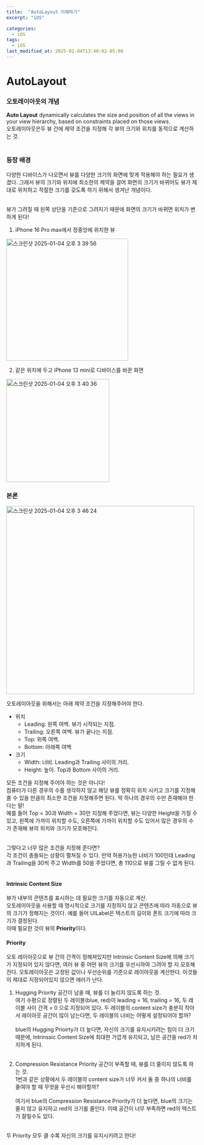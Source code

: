 ```yaml
---
title:  "AutoLayout 이해하기"
excerpt: "iOS"

categories:
  - iOS
tags:
  - iOS
last_modified_at: 2025-01-04T13:40:02-05:00
---
```


# AutoLayout

### 오토레이아웃의 개념
**Auto Layout** dynamically calculates the size and position of all the views in your view hierarchy, based on constraints placed on those views.<br>
오토레이아웃은두 뷰 간에 제약 조건을 지정해 각 뷰의 크기와 위치를 동적으로 계산하는 것.<br><br>
### 등장 배경
다양한 디바이스가 나오면서 뷰를 다양한 크기의 화면에 맞게 적용해야 하는 필요가 생겼다. 그래서 뷰의 크기와 위치에 최소한의 제약을 걸어 화면의 크기가 바뀌어도 뷰가 제대로 위치하고 적절한 크기를 갖도록 하기 위해서 생겨난 개념이다.
<br><br>

뷰가 그려질 때 왼쪽 상단을 기준으로 그려지기 때문에 화면의 크기가 바뀌면 위치가 변하게 된다!
1. iPhone 16 Pro max에서 정중앙에 위치한 뷰
<img width="321" alt="스크린샷 2025-01-04 오후 3 39 56" src="https://github.com/user-attachments/assets/0aac0497-4161-4c08-b42b-e38da74a137c" />

2. 같은 위치에 두고 iPhone 13 mini로 디바이스를 바꾼 화면
<img width="271" alt="스크린샷 2025-01-04 오후 3 40 36" src="https://github.com/user-attachments/assets/7a6560cf-8856-49e6-9f73-f7f8bc80043a" />

### 본론
<img width="495" alt="스크린샷 2025-01-04 오후 3 46 24" src="https://github.com/user-attachments/assets/7f7f72a6-9219-4da2-b750-7d117da57239" />

오토레이아웃을 위해서는 아래 제약 조건을 지정해주어야 한다.
- 위치
  - Leading: 왼쪽 여백. 뷰가 시작되는 지점.
  - Trailing: 오른쪽 여백. 뷰가 끝나는 지점.
  - Top: 위쪽 여백.
  - Bottom: 아래쪽 여백
- 크기
  - Width: 너비. Leading과 Trailing 사이의 거리.
  - Height: 높이. Top과 Bottom 사이의 거리.

모든 조건을 지정해 주어야 하는 것은 아니다!<br>
컴퓨터가 다른 경우의 수를 생각하지 않고 해당 뷰를 정확히 위치 시키고 크기를 지정해 줄 수 있을 만큼의 최소한 조건을 지정해주면 된다. 딱 하나의 경우의 수만 존재해야 한다는 말!<br>
예를 들어 Top = 30과 Width = 30만 지정해 주었다면, 뷰는 다양한 Height을 가질 수 있고, 왼쪽에 가까이 위치할 수도, 오른쪽에 가까이 위치할 수도 있어서 많은 경우의 수가 존재해 뷰의 위치와 크기가 모호해진다.<br><br>

그렇다고 너무 많은 조건을 지정해 준다면?<br>
각 조건이 충돌되는 상황이 펼쳐질 수 있다. 만약 허용가능한 너비가 100인데 Leading과 Trailing을 30씩 주고 Width를 50을 주었다면, 총 110으로 뷰를 그릴 수 없게 된다.<br><br>

#### Intrinsic Content Size
뷰가 내부의 콘텐츠를 표시하는 데 필요한 크기를 자동으로 계산.<br>
오토레이아웃을 사용할 때 명시적으로 크기를 지정하지 않고 콘텐츠에 따라 자동으로 뷰의 크기가 정해지는 것이다. 예를 들어 UILabel은 텍스트의 길이와 폰트 크기에 따라 크기가 결정된다.<br>
이때 필요한 것이 뷰의 **Priority**이다.<br>

#### Priority
오토 레이아웃으로 뷰 간의 간격이 정해져있지만 Intrinsic Content Size에 의해 크기가 지정되어 있지 않다면, 여러 뷰 중 어떤 뷰의 크기를 우선시하여 그려야 할 지 모호해진다. 오토레이아웃은 고정된 값이나 우선순위를 기준으로 레이아웃을 계산한다. 이것들이 제대로 지정되어있지 않으면 에러가 난다.<br>

1. Hugging Priority
공간이 남을 때, 뷰를 더 늘리지 않도록 하는 것. <br>
여기 수평으로 정렬된 두 레이블(blue, red)이 leading = 16, trailing = 16, 두 레이블 사이 간격 = 0 으로 지정되어 있다. 두 레이블의 content size가 충분히 작아서 레이아웃 공간이 많이 남는다면, 두 레이블의 너비는 어떻게 설정되어야 할까?<br><br> blue의 Hugging Prioirty가 더 높다면, 자신의 크기를 유지시키려는 힘이 더 크기 때문에, Intrinssic Content Size에 최대한 가깝게 유지되고, 남은 공간을 red가 차지하게 된다. 
<br><br>

2. Compression Resistance Priority
공간이 부족할 때, 뷰를 더 줄이지 않도록 하는 것.<br>
1번과 같은 상황에서 두 레이블의 content size가 너무 커서 둘 중 하나의 너비를 줄여야 할 때 무엇을 우선시 해야할까?<br><br> 여기서 blue의 Compression Resistance Priority가 더 높다면, blue의 크기는 줄지 않고 유지하고 red의 크기를 줄인다. 이때 공간이 너무 부족하면 red의 텍스트가 잘릴수도 있다.
<br><br>

두 Priority 모두 클 수록 자신의 크기를 유지시키려고 한다!